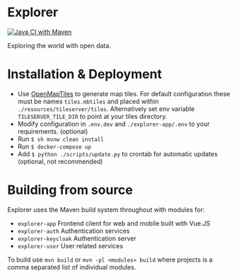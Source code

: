 # Explorer
[![Java CI with Maven](https://github.com/signal32/explorer/actions/workflows/maven.yml/badge.svg?branch=master)](https://github.com/signal32/explorer/actions/workflows/maven.yml)

Exploring the world with open data.

# Installation & Deployment
- Use [OpenMapTiles](https://github.com/openmaptiles/openmaptiles) to generate map tiles.
  For default configuration these must be names `tiles.mbtiles` and placed within `./resources/tileserver/tiles`.
  Alternatively set env variable `TILESERVER_TILE_DIR` to point at your tiles directory.
- Modify configuration in `.env.dev` and `./explorer-app/.env` to your requirements. (optional)
- Run `$ sh mvnw clean install`
- Run `$ docker-compose up`
- Add `$ python ./scripts/update.py` to crontab for automatic updates (optional, not recommended)

# Building from source
Explorer uses the Maven build system throughout with modules for:
- `explorer-app` Frontend client for web and mobile built with Vue.JS
- `explorer-auth` Authentication services
- `explorer-keycloak` Authentication server
- `explorer-user` User related services

To build use `mvn build` or `mvn -pl <modules> build` where projects is a comma separated list of individual modules.
